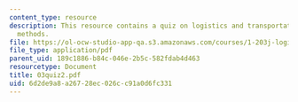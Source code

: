 ```yaml
---
content_type: resource
description: This resource contains a quiz on logistics and transportation planning
  methods.
file: https://ol-ocw-studio-app-qa.s3.amazonaws.com/courses/1-203j-logistical-and-transportation-planning-methods-fall-2006/6d2de9a8a26728ec026cc91a0d6fc331_03quiz2.pdf
file_type: application/pdf
parent_uid: 189c1886-b84c-046e-2b5c-582fdab4d463
resourcetype: Document
title: 03quiz2.pdf
uid: 6d2de9a8-a267-28ec-026c-c91a0d6fc331
---
```

